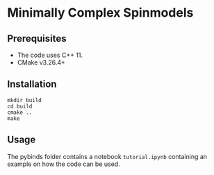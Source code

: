 # Minimally Complex Spinmodels

## Prerequisites

* The code uses C++ 11.
* CMake v3.26.4+

## Installation

```
mkdir build
cd build
cmake ..
make
```


## Usage

The pybinds folder contains a notebook `tutorial.ipynb` containing an example on how the code can be used.
